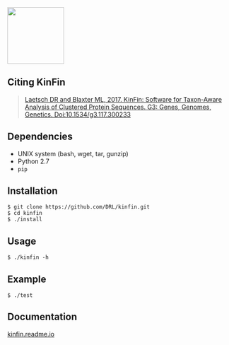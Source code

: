 <img src="https://cloud.githubusercontent.com/assets/167909/26763490/8f07758a-494b-11e7-8fb7-83b8153f4691.png" width="128"> 

Citing KinFin
-------------

> [Laetsch DR and Blaxter ML, 2017. KinFin: Software for Taxon-Aware Analysis of Clustered Protein Sequences. G3: Genes, Genomes, Genetics. Doi:10.1534/g3.117.300233](https://doi.org/10.1534/g3.117.300233)

Dependencies
------------
- UNIX system (bash, wget, tar, gunzip) 
- Python 2.7
- ```pip```

Installation
------------

    $ git clone https://github.com/DRL/kinfin.git
    $ cd kinfin
    $ ./install

Usage
-----

    $ ./kinfin -h

Example
-------

    $ ./test

Documentation
-------------

[kinfin.readme.io](https://kinfin.readme.io)
